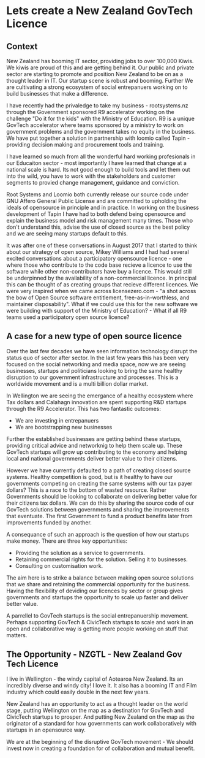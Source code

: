 # Lets create a New Zealand GovTech Licence

## Context
New Zealand has booming IT sector, providing jobs to over 100,000 Kiwis. We kiwis are proud of this and are getting behind it. Our public and private sector are starting to promote and position New Zealand to be on as a thought leader in IT. Our startup scene is robust and booming. Further We are cultivating a strong ecosystem of social entrepanuers working on to build businesses that make a difference. 

I have recently had the privaledge to take my business - rootsystems.nz through the Government sponsored R9 accelerator working on the challenge "Do it for the kids" with the Ministry of Education. R9 is a unique GovTech accelerator where teams sponsored by a ministry to work on government problems and the government takes no equity in the business. We have put together a solution in partnership with loomio called Tapin - providing decision making and procurement tools and training. 

I have learned so much from all the wonderful hard working profesionals in our Educaiton sector - most importantly I have learned that change at a national scale is hard. Its not good enough to build tools and let them out into the wild, you have to work with the stakeholders and customer segments to provied change management, guidance and conviction.

Root Systems and Loomio both currently release our source code under GNU Affero General Public License and are committed to upholding the ideals of opensource in principle and in practice. In working on the business development of Tapin I have had to both defend being opensource and explain the business model and risk management many times. Those who don't understand this, advise the use of closed source as the best policy and we are seeing many startups default to this.


It was after one of these conversations in August 2017 that I started to think about our strategy of open source, Mikey Williams and I had had several excited conversations about a participatory opensource licence - one where those who contribute to the code base recieve a licence to use the software while other non-contributors have buy a licence. This would still be underpinned by the availability of a non-commercial licence. In principal this can be thought of as creating groups that recieve different licences. We were very inspired when we came across licensezero.com - "a shot across the bow of Open Source software entitlement, free-as-in-worthless, and maintainer disposability". What if we could use this for the new software we were building with support of the Ministry of Education? - What if all R9 teams used a participatory open source licence?

## A case for a new type of open source licence
Over the last few decades we have seen information technology disrupt the status quo of sector after sector. In the last few years this has been very focused on the social networking and media space, now we are seeing businesses, startups and politicians looking to bring the same healthy disruption to our government infrastructure and processes. This is a worldwide movement and is a multi billion dollar market.

In Wellington we are seeing the emergance of a healthy ecosystem where Tax dollars and Calahagn innovation are spent supporting R&D startups through the R9 Accelerator. This has two fantastic outcomes:

 - We are investing in entrepanuers
 - We are bootstrapping new businesses

Further the established businesses are getting behind these startups, providing critical advice and networknig to help them scale up. These GovTech startups will grow up contributing to the economy and helping local and national governments deliver better value to their citizens.

However we have currently defaulted to a path of creating closed source systems. Healthy competition is good, but is it healthy to have our governments competing on creating the same systems with our tax payer dollars? This is a race to the bottom of wasted resource. Rather Governments should be looking to collaborate on delivering better value for their citizens tax dollars. We can do this by sharing the source code of our GovTech solutions between governments and sharing the improvements that eventuate. The first Government to fund a product benefits later from improvements funded by another.

A consequance of such an approach is the question of how our startups make money. There are three key opportunities:

 - Providing the solution as a service to governments.
 - Retaining commercial rights for the solution. Selling it to businesses.
 - Consulting on customisation work.

The aim here is to strike a balance between making open source solutions that we share and retaining the commercial opportunity for the business. Having the flexibility of deviding our licences by sector or group gives governments and startups the opportunity to scale up faster and deliver better value.

A parrellel to GovTech startups is the social entrepanuership movement. Perhaps supporting GovTech & CivicTech startups to scale and work in an open and collaborative way is getting more people working on stuff that matters. 

## The Opportunity - NZGTL - New Zealand Gov Tech Licence
I live in Wellington - the windy capital of Aotearoa New Zealand. Its an incredibly diverse and windy city! I love it. It also has a booming IT and Film industry which could easily double in the next few years. 

New Zealand has an opportunity to act as a thought leader on the world stage, putting Wellington on the map as a destination for GovTech and CivicTech startups to prosper. And putting New Zealand on the map as the originator of a standard for how governments can work collaboratively with startups in an opensource way.

We are at the beginning of the disruptive GovTech movement - We should invest now in creating a foundation for of collaboration and mutual benefit.
